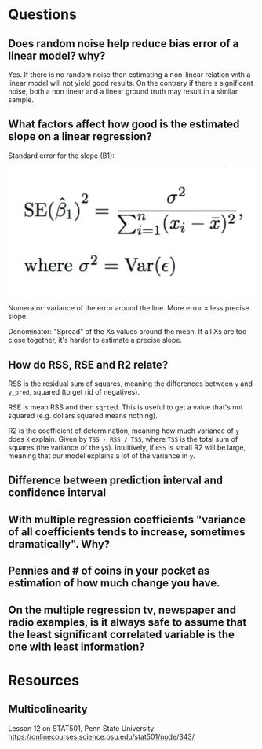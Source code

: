 # Questions

## Does random noise help reduce bias error of a linear model? why?

Yes. If there is no random noise then estimating a non-linear relation with a linear model will not yield good results. On the contrary if there's significant noise, both a non linear and a linear ground truth may result in a similar sample.

## What factors affect how good is the estimated slope on a linear regression?

Standard error for the slope (B1):

![alt text](./images/regression_slope_se.png)

Numerator: variance of the error around the line. More error = less precise slope.

Denominator: "Spread" of the Xs values around the mean. If all Xs are too close together, it's harder to estimate a precise slope.


## How do RSS, RSE and R2 relate?

RSS is the residual sum of squares, meaning the differences between `y` and `y_pred`, squared (to get rid of negatives).

RSE is mean RSS and then `sqrt`ed. This is useful to get a value that's not squared (e.g. dollars squared means nothing).

R2 is the coefficient of determination, meaning how much variance of `y` does `X` explain. Given by `TSS - RSS / TSS`, where `TSS` is the total sum of squares (the variance of the `y`s). Intuitively, if `RSS` is small R2 will be large, meaning that our model explains a lot of the variance in `y`.

## Difference between prediction interval and confidence interval

## With multiple regression coefficients "variance of all coefficients tends to increase, sometimes dramatically". Why?

## Pennies and # of coins in your pocket as estimation of how much change you have.

## On the multiple regression tv, newspaper and radio examples, is it always safe to assume that the least significant correlated variable is the one with least information?


# Resources

## Multicolinearity

Lesson 12 on STAT501, Penn State University
https://onlinecourses.science.psu.edu/stat501/node/343/